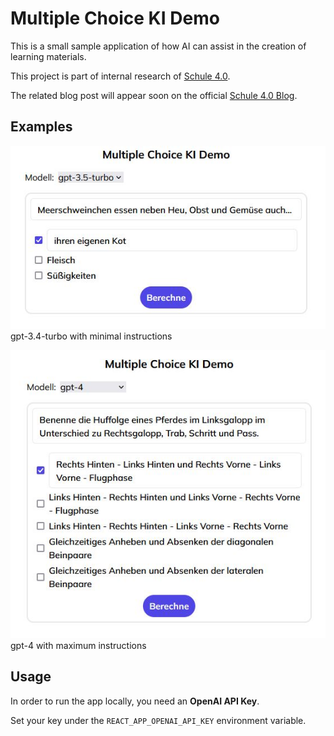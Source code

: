 # Multiple Choice KI Demo

This is a small sample application of how AI can assist in the creation of learning materials.

This project is part of internal research of [Schule 4.0](https://www.schule4-0.de/).

The related blog post will appear soon on the official [Schule 4.0 Blog](https://www.schule4-0.de/blog/).

## Examples

![Example with gpt-3.4-turbo with minimal instructions](examples/gpt3-5_min.JPG)
gpt-3.4-turbo with minimal instructions

![Example with gpt-4 with maximum instructions](examples/gpt4_max.JPG)
gpt-4 with maximum instructions

## Usage

In order to run the app locally, you need an **OpenAI API Key**.

Set your key under the `REACT_APP_OPENAI_API_KEY` environment variable.
